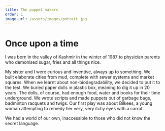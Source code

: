 ```yaml
---
title: The puppet makers
order: 1
image-url: /assets/images/potrait.jpg
---
```


# Once upon a time

I was born in the valley of Kashmir in the winter of 1987 to physician parents who demonised sugar, fries and all things nice.

My sister and I were curious and inventive, always up to something. We built elaborate cities from mud, complete with sewer systems and market squares. When we learnt about non-biodegradability, we decided to put it to the test. We buried paper dolls in  plastic box, meaning to dig it up in 20 years. The dolls, of course, had enough food, water and books for their time underground.
We wrote scripts and made puppets out of garbage bags, badminton racquets and twigs. Our first play was about Bilkees, a young woman attempting to remedy her very, very itchy eyes with a carrot.

We had a world of our own, inaccessible to those who did not know the secret language.
